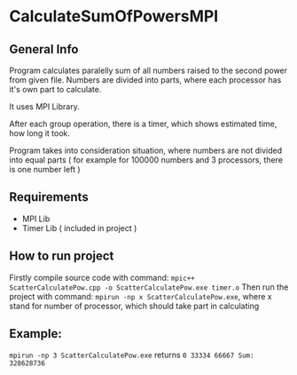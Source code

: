 # CalculateSumOfPowersMPI

## General Info
Program calculates paralelly sum of all numbers raised to the second power from given file. Numbers are divided into parts, where each processor has it's own part to calculate.

It uses MPI Library.

After each group operation, there is a timer, which shows estimated time, how long it took.

Program takes into consideration situation, where numbers are not divided into equal parts ( for example for 100000 numbers and 3 processors, there is one number left )
## Requirements
* MPI Lib
* Timer Lib ( included in project )

## How to run project

Firstly compile source code with command: ` mpic++ ScatterCalculatePow.cpp -o ScatterCalculatePow.exe timer.o `
Then run the project with command: ` mpirun -np x ScatterCalculatePow.exe `, where x stand for number of processor, which should take part in calculating

## Example:

` mpirun -np 3 ScatterCalculatePow.exe `
returns 
`0
33334
66667
Sum: 328628736
`
